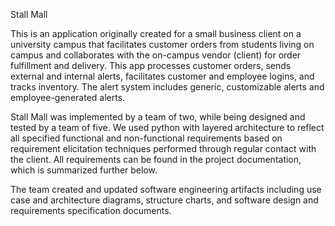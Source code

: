 Stall Mall

This is an application originally created for a small business client on a university campus that facilitates customer orders from students living on campus and collaborates with the on-campus vendor (client) for order fulfillment and delivery. This app processes customer orders, sends external and internal alerts, facilitates customer and employee logins, and tracks inventory. The alert system includes generic, customizable alerts and employee-generated alerts.

Stall Mall was implemented by a team of two, while being designed and tested by a team of five. We used python with layered architecture to reflect all specified functional and non-functional requirements based on requirement elicitation techniques performed through regular contact with the client. All requirements can be found in the project documentation, which is summarized further below.

The team created and updated software engineering artifacts including use case and architecture diagrams, structure charts, and software design and requirements specification documents.
